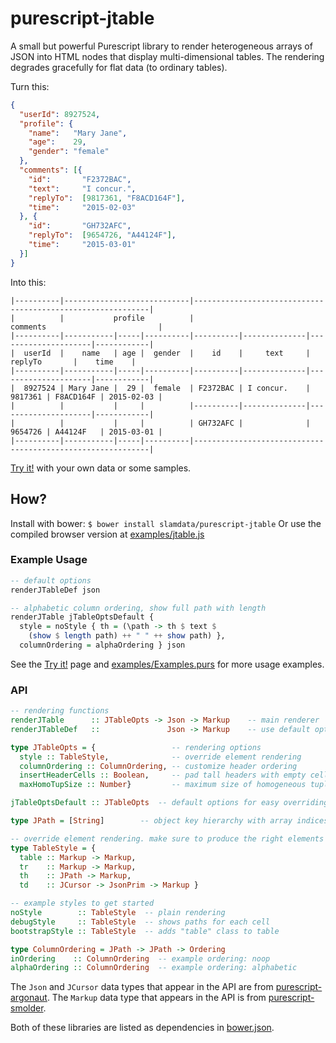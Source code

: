 # purescript-jtable

A small but powerful Purescript library to render heterogeneous arrays of JSON into HTML nodes that display multi-dimensional tables. The rendering degrades gracefully for flat data (to ordinary tables).


Turn this:

```json
{
  "userId": 8927524,
  "profile": {
    "name":   "Mary Jane",
    "age":    29,
    "gender": "female"
  },
  "comments": [{
    "id":       "F2372BAC",
    "text":     "I concur.",
    "replyTo":  [9817361, "F8ACD164F"],
    "time":     "2015-02-03"
  }, {
    "id":       "GH732AFC",
    "replyTo":  [9654726, "A44124F"],
    "time":     "2015-03-01"
  }]
}
```

Into this:

```
|----------|----------------------------|------------------------------------------------------------|
|          |           profile          |                           comments                         |
|----------|-----------|-----|----------|----------|--------------|---------------------|------------|
|  userId  |    name   | age |  gender  |    id    |     text     |       replyTo       |    time    |
|----------|-----------|-----|----------|----------|--------------|---------------------|------------|
|  8927524 | Mary Jane |  29 |  female  | F2372BAC | I concur.    | 9817361 | F8ACD164F | 2015-02-03 |
|          |           |     |          |----------|--------------|---------------------|------------|
|          |           |     |          | GH732AFC |              | 9654726 | A44124F   | 2015-03-01 |
|----------|-----------|-----|----------|------------------------------------------------------------|
```

[Try it!](http://rawgit.com/brainrape/purescript-jtable/dev/examples/try.html) with your own data or some samples.


## How?

Install with bower: `$ bower install slamdata/purescript-jtable`
Or use the compiled browser version at [examples/jtable.js](examples/jtable.js)


### Example Usage

```purescript
-- default options
renderJTableDef json

-- alphabetic column ordering, show full path with length
renderJTable jTableOptsDefault {
  style = noStyle { th = (\path -> th $ text $ 
    (show $ length path) ++ " " ++ show path) },
  columnOrdering = alphaOrdering } json

```
See the [Try it!](http://rawgit.com/brainrape/purescript-jtable/dev/examples/try.html) page and [examples/Examples.purs](examples/Examples.purs) for more usage examples.


### API

```purescript
-- rendering functions
renderJTable      :: JTableOpts -> Json -> Markup    -- main renderer
renderJTableDef   ::               Json -> Markup    -- use default options

type JTableOpts = {                 -- rendering options
  style :: TableStyle,              -- override element rendering
  columnOrdering :: ColumnOrdering, -- customize header ordering
  insertHeaderCells :: Boolean,     -- pad tall headers with empty cells above
  maxHomoTupSize :: Number}         -- maximum size of homogeneous tuples

jTableOptsDefault :: JTableOpts  -- default options for easy overriding

type JPath = [String]        -- object key hierarchy with array indices omitted

-- override element rendering. make sure to produce the right elements
type TableStyle = {  
  table :: Markup -> Markup,
  tr    :: Markup -> Markup,
  th    :: JPath -> Markup,
  td    :: JCursor -> JsonPrim -> Markup }

-- example styles to get started
noStyle        :: TableStyle  -- plain rendering
debugStyle     :: TableStyle  -- shows paths for each cell
bootstrapStyle :: TableStyle  -- adds "table" class to table

type ColumnOrdering = JPath -> JPath -> Ordering 
inOrdering    :: ColumnOrdering  -- example ordering: noop
alphaOrdering :: ColumnOrdering  -- example ordering: alphabetic
```

The `Json` and `JCursor` data types that appear in the API are from [purescript-argonaut](https://github.com/purescript-contrib/purescript-argonaut). The `Markup` data type that appears in the API is from [purescript-smolder](https://github.com/bodil/purescript-smolder). 

Both of these libraries are listed as dependencies in [bower.json](bower.json).
